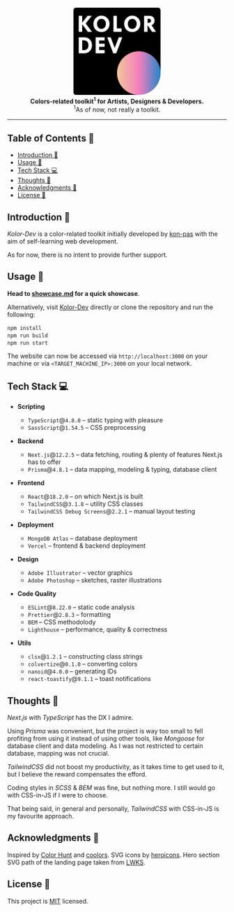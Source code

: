 <p align="center">
  <a href="https://kolor-dev.vercel.app/" target="_blank">
    <picture>
      <source
        media="(prefers-color-scheme: light)"
        srcset="/showcase/assets/kolor_dev_logo_0_light.svg"
      />
      <source
        media="(prefers-color-scheme: dark)"
        srcset="/showcase/assets/kolor_dev_logo_0.svg"
      />
      <img
        alt="Kolor-Dev"
        title="Kolor-Dev"
        src="/showcase/assets/kolor_dev_logo_0.svg"
        width="200"
        style="max-width: 100%;"
      />
    </picture>
  </a>
  <br />

  <b align="center">
    Colors-related toolkit<sup>1</sup> for Artists, Designers & Developers.
  </b>
  <br />
  <span><sup>1</sup>As of now, not really a toolkit.</span>
</p>

---

## Table of Contents 📖 <!-- omit in toc -->

- [Introduction 🔎](#introduction-)
- [Usage 🚀](#usage-)
- [Tech Stack 💻](#tech-stack-)
- [Thoughts 💭](#thoughts-)
- [Acknowledgments 👥](#acknowledgments-)
- [License 📝](#license-)

## Introduction 🔎

_Kolor-Dev_ is a color-related toolkit initially developed by
[kon-pas](https://github.com/kon-pas) with the aim of self-learning web
development.

As for now, there is no intent to provide further support.

## Usage 🚀

**Head to [showcase.md](/showcase/showcase.md) for a quick showcase**.

Alternatively, visit [Kolor-Dev](https://kolor-dev.vercel.app/) directly or
clone the repository and run the following:

```bash
npm install
npm run build
npm run start
```

The website can now be accessed via `http://localhost:3000` on your machine or
via `<TARGET_MACHINE_IP>:3000` on your local network.

## Tech Stack 💻

- **Scripting**

  - `TypeScript`@`4.8.0` &ndash; static typing with pleasure
  - `SassScript`@`1.54.5` &ndash; CSS preprocessing

- **Backend**

  - `Next.js`@`12.2.5` &ndash; data fetching, routing & plenty of features
    Next.js has to offer
  - `Prisma`@`4.8.1` &ndash; data mapping, modeling & typing, database client

- **Frontend**

  - `React`@`18.2.0` &ndash; on which Next.js is built
  - `TailwindCSS`@`3.1.8` &ndash; utility CSS classes
  - `TailwindCSS Debug Screens`@`2.2.1` &ndash; manual layout testing

- **Deployment**

  - `MongoDB Atlas` &ndash; database deployment
  - `Vercel` &ndash; frontend & backend deployment

- **Design**

  - `Adobe Illustrator` &ndash; vector graphics
  - `Adobe Photoshop` &ndash; sketches, raster illustrations

- **Code Quality**

  - `ESLint`@`8.22.0` &ndash; static code analysis
  - `Prettier`@`2.8.3` &ndash; formatting
  - `BEM` &ndash; CSS methodolody
  - `Lighthouse` &ndash; performance, quality & correctness

- **Utils**

  - `clsx`@`1.2.1` &ndash; constructing class strings
  - `colvertize`@`0.1.0` &ndash; converting colors
  - `nanoid`@`4.0.0` &ndash; generating IDs
  - `react-toastify`@`9.1.1` &ndash; toast notifications

## Thoughts 💭

_Next.js_ with _TypeScript_ has the DX I admire.

Using _Prisma_ was convenient, but the project is way too small to fell
profiting from using it instead of using other tools, like _Mongoose_ for
database client and data modeling. As I was not restricted to certain database,
mapping was not crucial.

_TailwindCSS_ did not boost my productivity, as it takes time to get used to it,
but I believe the reward compensates the efford.

Coding styles in _SCSS_ & _BEM_ was fine, but nothing more. I still would go
with CSS-in-JS if I were to choose.

That being said, in general and personally, _TailwindCSS_ with CSS-in-JS is my
favourite approach.

## Acknowledgments 👥

Inspired by [Color Hunt](https://colorhunt.co/) and
[coolors](https://coolors.co/). SVG icons by
[heroicons](https://heroicons.com/). Hero section SVG path of the landing page
taken from [LWKS](https://lwks.com/lightworks-features/).

## License 📝

This project is [MIT](/LICENSE.md) licensed.
